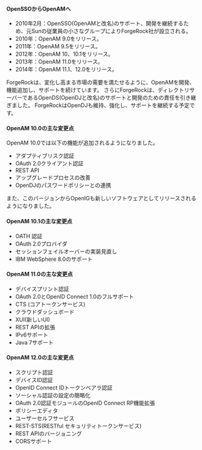 #### OpenSSOからOpenAMへ

* 2010年2月：OpenSSO(OpenAMと改名)のサポート、開発を継続するため、元Sunの従業員の小さなグループによりForgeRock社が設立される。 
* 2010年：OpenAM 9.0をリリース。
* 2011年：OpenAM 9.5をリリース。
* 2012年：OpenAM 10、10.1をリリース。
* 2013年：OpenAM 11.0をリリース。
* 2014年：OpenAM 11.1、12.0をリリース。

ForgeRockは、変化し高まる市場の需要を満たせるように、OpenAMを開発、機能追加し、サポートを続けています。
さらにForgeRockは、ディレクトリサーバーであるOpenDS(OpenDJと改名)のサポートと開発のための責任を引き継ぎました。
ForgeRockはOpenDJも維持、強化し、サポートを継続する予定です。

#### OpenAM 10.0の主な変更点

OpenAM 10.0では以下の機能が追加されるようになりました。

- アダプティブリスク認証
- OAuth 2.0クライアント認証
- REST API
- アップグレードプロセスの改善
- OpenDJのパスワードポリシーとの連携

また、このバージョンからOpenIGも新しいソフトウェアとしてリリースされるようになりました。

#### OpenAM 10.1の主な変更点

- OATH 認証
- OAuth 2.0プロバイダ
- セッションフェイルオーバーの実装見直し
- IBM WebSphere 8.0のサポート

#### OpenAM 11.0の主な変更点

- デバイスプリント認証
- OAuth 2.0とOpenID Connect 1.0のフルサポート
- CTS (コアトークンサービス)
- クラウドダッシュボード
- XUI(新しいUI)
- REST APIの拡張
- IPv6サポート
- Java 7サポート

#### OpenAM 12.0の主な変更点

- スクリプト認証
- デバイスID認証
- OpenID Connect IDトークンベアラ認証
- ソーシャル認証の設定の簡略化
- OAuth 2.0認証モジュールのOpenID Connect RP機能拡張
- ポリシーエディタ
- ユーザーセルフサービス
- REST-STS(RESTful セキュリティトークンサービス)
- REST APIのバージョニング
- CORSサポート
